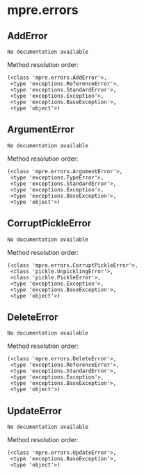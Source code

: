 mpre.errors
==============



AddError
--------------

	No documentation available


Method resolution order: 

	(<class 'mpre.errors.AddError'>,
	 <type 'exceptions.ReferenceError'>,
	 <type 'exceptions.StandardError'>,
	 <type 'exceptions.Exception'>,
	 <type 'exceptions.BaseException'>,
	 <type 'object'>)

ArgumentError
--------------

	No documentation available


Method resolution order: 

	(<class 'mpre.errors.ArgumentError'>,
	 <type 'exceptions.TypeError'>,
	 <type 'exceptions.StandardError'>,
	 <type 'exceptions.Exception'>,
	 <type 'exceptions.BaseException'>,
	 <type 'object'>)

CorruptPickleError
--------------

	No documentation available


Method resolution order: 

	(<class 'mpre.errors.CorruptPickleError'>,
	 <class 'pickle.UnpicklingError'>,
	 <class 'pickle.PickleError'>,
	 <type 'exceptions.Exception'>,
	 <type 'exceptions.BaseException'>,
	 <type 'object'>)

DeleteError
--------------

	No documentation available


Method resolution order: 

	(<class 'mpre.errors.DeleteError'>,
	 <type 'exceptions.ReferenceError'>,
	 <type 'exceptions.StandardError'>,
	 <type 'exceptions.Exception'>,
	 <type 'exceptions.BaseException'>,
	 <type 'object'>)

UpdateError
--------------

	No documentation available


Method resolution order: 

	(<class 'mpre.errors.UpdateError'>,
	 <type 'exceptions.BaseException'>,
	 <type 'object'>)